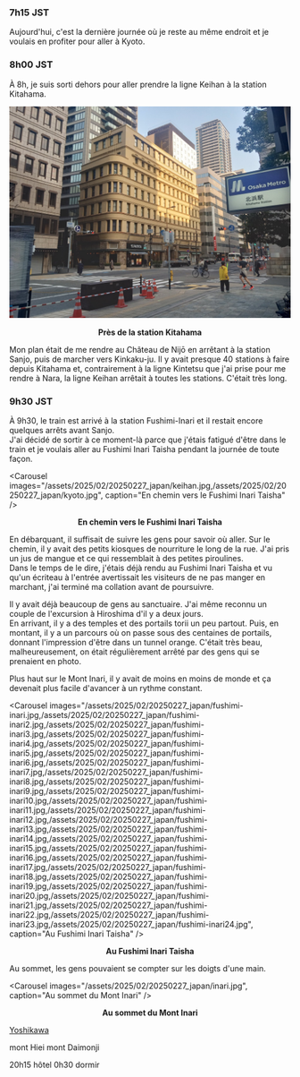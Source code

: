 ### 7h15 JST
Aujourd'hui, c'est la dernière journée où je reste au même endroit et je voulais en profiter pour aller à Kyoto.

### 8h00 JST
À 8h, je suis sorti dehors pour aller prendre la ligne Keihan à la station Kitahama.

![Près de la station Kitahama](/assets/2025/02/20250227_japan/kitahama.jpg)
<p align="center"><b>Près de la station Kitahama</b></p>

Mon plan était de me rendre au Château de Nijō en arrêtant à la station Sanjo, puis de marcher vers Kinkaku-ju. Il y avait presque 40 stations à faire depuis Kitahama et, contrairement à la ligne Kintetsu que j'ai prise pour me rendre à Nara, la ligne Keihan arrêtait à toutes les stations. C'était très long.

### 9h30 JST
À 9h30, le train est arrivé à la station Fushimi-Inari et il restait encore quelques arrêts avant Sanjo.  
J'ai décidé de sortir à ce moment-là parce que j'étais fatigué d'être dans le train et je voulais aller au Fushimi Inari Taisha pendant la journée de toute façon.

<Carousel
    images="/assets/2025/02/20250227_japan/keihan.jpg,/assets/2025/02/20250227_japan/kyoto.jpg",
    caption="En chemin vers le Fushimi Inari Taisha"
/>
<p align="center"><b>En chemin vers le Fushimi Inari Taisha</b></p>

En débarquant, il suffisait de suivre les gens pour savoir où aller. Sur le chemin, il y avait des petits kiosques de nourriture le long de la rue. J'ai pris un jus de mangue et ce qui ressemblait à des petites piroulines.  
Dans le temps de le dire, j'étais déjà rendu au Fushimi Inari Taisha et vu qu'un écriteau à l'entrée avertissait les visiteurs de ne pas manger en marchant, j'ai terminé ma collation avant de poursuivre.

Il y avait déjà beaucoup de gens au sanctuaire. J'ai même reconnu un couple de l'excursion à Hiroshima d'il y a deux jours.  
En arrivant, il y a des temples et des portails torii un peu partout. Puis, en montant, il y a un parcours où on passe sous des centaines de portails, donnant l'impression d'être dans un tunnel orange. C'était très beau, malheureusement, on était régulièrement arrêté par des gens qui se prenaient en photo.

Plus haut sur le Mont Inari, il y avait de moins en moins de monde et ça devenait plus facile d'avancer à un rythme constant.

<Carousel
    images="/assets/2025/02/20250227_japan/fushimi-inari.jpg,/assets/2025/02/20250227_japan/fushimi-inari2.jpg,/assets/2025/02/20250227_japan/fushimi-inari3.jpg,/assets/2025/02/20250227_japan/fushimi-inari4.jpg,/assets/2025/02/20250227_japan/fushimi-inari5.jpg,/assets/2025/02/20250227_japan/fushimi-inari6.jpg,/assets/2025/02/20250227_japan/fushimi-inari7.jpg,/assets/2025/02/20250227_japan/fushimi-inari8.jpg,/assets/2025/02/20250227_japan/fushimi-inari9.jpg,/assets/2025/02/20250227_japan/fushimi-inari10.jpg,/assets/2025/02/20250227_japan/fushimi-inari11.jpg,/assets/2025/02/20250227_japan/fushimi-inari12.jpg,/assets/2025/02/20250227_japan/fushimi-inari13.jpg,/assets/2025/02/20250227_japan/fushimi-inari14.jpg,/assets/2025/02/20250227_japan/fushimi-inari15.jpg,/assets/2025/02/20250227_japan/fushimi-inari16.jpg,/assets/2025/02/20250227_japan/fushimi-inari17.jpg,/assets/2025/02/20250227_japan/fushimi-inari18.jpg,/assets/2025/02/20250227_japan/fushimi-inari19.jpg,/assets/2025/02/20250227_japan/fushimi-inari20.jpg,/assets/2025/02/20250227_japan/fushimi-inari21.jpg,/assets/2025/02/20250227_japan/fushimi-inari22.jpg,/assets/2025/02/20250227_japan/fushimi-inari23.jpg,/assets/2025/02/20250227_japan/fushimi-inari24.jpg",
    caption="Au Fushimi Inari Taisha"
/>
<p align="center"><b>Au Fushimi Inari Taisha</b></p>

Au sommet, les gens pouvaient se compter sur les doigts d'une main. 

<Carousel
    images="/assets/2025/02/20250227_japan/inari.jpg",
    caption="Au sommet du Mont Inari"
/>
<p align="center"><b>Au sommet du Mont Inari</b></p>


[Yoshikawa](https://maps.app.goo.gl/K9DwZgvTTMBKfH9y5)


mont Hiei
mont Daimonji

20h15 hôtel
0h30 dormir
